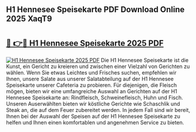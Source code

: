 ## H1 Hennesee Speisekarte PDF Download Online 2025 XaqT9

# <h2><a href="http://gc9eb2b.nevu.top/?p=H1+Hennesee+Speisekarte">🔗 👉🔴 H1 Hennesee Speisekarte 2025 PDF</a></h2>

[![H1 Hennesee Speisekarte 2025 PDF](https://i.imgur.com/dBaPXMq.png)](http://gc9eb2b.nevu.top/?p=H1+Hennesee+Speisekarte)
Die H1 Hennesee Speisekarte ist die Kunst, ein Gericht zu kreieren und zwischen einer Vielzahl von Gerichten zu wählen. Wenn Sie etwas Leichtes und Frisches suchen, empfehlen wir Ihnen, unsere Salate aus unserer Salatabteilung auf der H1 Hennesee Speisekarte unserer Cafeteria zu probieren. Für diejenigen, die Fleisch mögen, bieten wir eine umfangreiche Auswahl an Gerichten auf der H1 Hennesee Speisekarte an: Rindfleisch, Schweinefleisch, Huhn und Fisch. Unseren Auserwählten bieten wir köstliche Gerichte wie Schaschlik und Steak an, die auf dem Feuer zubereitet werden. In jedem Fall sind wir bereit, Ihnen bei der Auswahl der Speisen auf der H1 Hennesee Speisekarte zu helfen und Ihnen einen komfortablen und angenehmen Service zu bieten.
